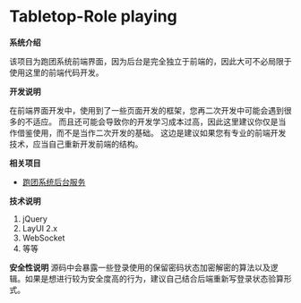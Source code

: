 # Tabletop-Role playing

**系统介绍**

该项目为跑团系统前端界面，因为后台是完全独立于前端的，因此大可不必局限于使用这里的前端代码开发。

**开发说明**

在前端界面开发中，使用到了一些页面开发的框架，您再二次开发中可能会遇到很多的不适应。
而且还可能会导致你的开发学习成本过高，因此这里建议你仅是当作借鉴使用，而不是当作二次开发的基础。
这边是建议如果您有专业的前端开发技术，应当自己重新开发前端的结构。

**相关项目**

* [跑团系统后台服务](https://gitee.com/Keith404/trpg-java-service)


**技术说明**

1. jQuery 
2. LayUI 2.x
3. WebSocket
4. 等等

**安全性说明**
源码中会暴露一些登录使用的保留密码状态加密解密的算法以及逻辑。如果是想进行较为安全度高的行为，建议自己结合后端重新写登录状态验算形式。

